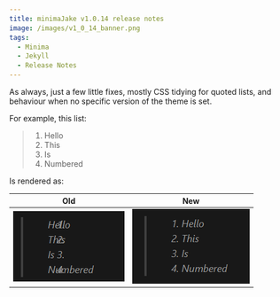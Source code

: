 ```yaml
---
title: minimaJake v1.0.14 release notes
image: /images/v1_0_14_banner.png
tags:
  - Minima
  - Jekyll
  - Release Notes
---
```


As always, just a few little fixes, mostly CSS tidying for quoted lists, and behaviour when no specific version of the theme is set.

For example, this list:

> 1. Hello
> 2. This
> 3. Is
> 4. Numbered

Is rendered as:

|             Old              |             New              |
| :--------------------------: | :--------------------------: |
| ![](/images/v1_0_14_old.png) | ![](/images/v1_0_14_new.png) |
